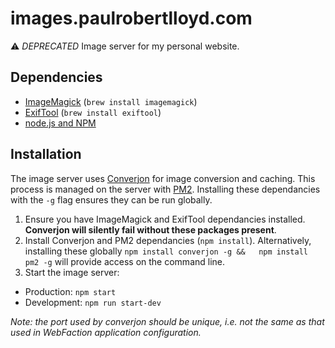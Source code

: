 # images.paulrobertlloyd.com
⚠️ _DEPRECATED_ Image server for my personal website.

## Dependencies
  * [ImageMagick][1] (`brew install imagemagick`)
  * [ExifTool][2] (`brew install exiftool`)
  * [node.js and NPM][3]

## Installation
The image server uses [Converjon][4] for image conversion and caching. This process is managed on the server with [PM2][5]. Installing these dependancies with the `-g` flag ensures they can be run globally.

1. Ensure you have ImageMagick and ExifTool dependancies installed. **Converjon will silently fail without these packages present**.
2. Install Converjon and PM2 dependancies (`npm install`). Alternatively, installing these globally `npm install converjon -g &&  
npm install pm2 -g` will provide access on the command line.
3. Start the image server:
  * Production: `npm start`  
  * Development: `npm run start-dev`

_Note: the port used by converjon should be unique, i.e. not the same as that used in WebFaction application configuration._

[1]: http://www.imagemagick.org/script/binary-releases.php
[2]: http://www.sno.phy.queensu.ca/%7Ephil/exiftool/install.html
[3]: http://nodejs.org/download/
[4]: https://github.com/berlinonline/converjon
[5]: https://github.com/Unitech/pm2
